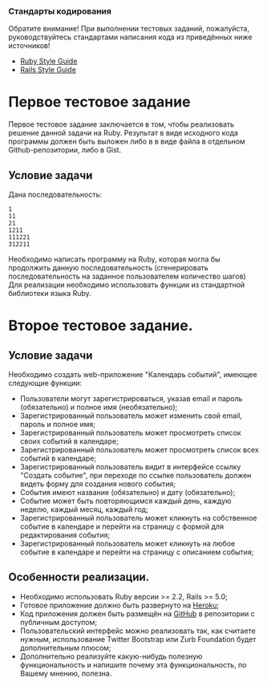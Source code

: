 ### Стандарты кодирования
Обратите внимание! При выполнении тестовых заданий, пожалуйста, руководствуйтесь стандартами написания кода из приведённых ниже источников!

* [Ruby Style Guide](https://github.com/bbatsov/ruby-style-guide)
* [Rails Style Guide](https://github.com/bbatsov/rails-style-guide)

# Первое тестовое задание

Первое тестовое задание заключается в том, чтобы реализовать решение
данной задачи на Ruby. Результат в виде исходного кода программы должен быть выложен либо в в виде файла в отдельном Github-репозитории, либо в Gist.

## Условие задачи

Дана последовательность:

```
1
11
21
1211
111221
312211
```
Необходимо написать программу на Ruby, которая могла бы продолжить данную последовательность (сгенерировать последовательность на заданное пользователем количество шагов) Для реализации необходимо использовать функции из стандартной библиотеки языка Ruby.

# Второе тестовое задание.

## Условие задачи

Необходимо создать web-приложение "Календарь событий", имеющее следующие функции:

* Пользователи могут зарегистрироваться, указав email и пароль (обязательно) и полное имя (необязательно);
* Зарегистрированный пользователь может изменить свой email, пароль и полное имя;
* Зарегистрированный пользователь может просмотреть список своих событий в календаре;
* Зарегистрированный пользователь может просмотреть список всех событий в календаре;
* Зарегистрированный пользователь видит в интерфейсе ссылку "Создать событие", при переходе по ссылке пользователь должен видеть форму для создания нового события; 
* События имеют название (обязательно) и дату (обязательно); 
* Событие может быть повторяющимся каждый день, каждую неделю, каждый месяц, каждый год;
* Зарегистрированный пользователь может кликнуть на собственное событие в календаре и перейти на страницу с формой для редактирования события;
* Зарегистрированный пользователь может кликнуть на любое событие в календаре и перейти на страницу с описанием события;

## Особенности реализации.

* Необходимо использовать Ruby версии >= 2.2, Rails >= 5.0;
* Готовое приложение должно быть развернуто на [Heroku](https://heroku.com);
* Код приложения должен быть размещён на [GitHub](http://github.com) в репозитории с публичным доступом;
* Пользовательский интерфейс можно реализовать так, как считаете нужным, использование Twitter Bootstrap или Zurb Foundation будет дополнительным плюсом;
* Дополнительно реализуйте какую-нибудь полезную функциональность и напишите почему эта функциональность, по Вашему мнению, полезна.
